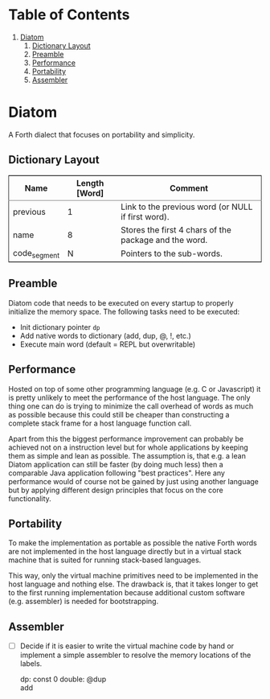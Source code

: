 
# Table of Contents

1.  [Diatom](#org6443b16)
    1.  [Dictionary Layout](#org169d2fd)
    2.  [Preamble](#org29ceb5b)
    3.  [Performance](#orgde839f1)
    4.  [Portability](#org1c0a799)
    5.  [Assembler](#org9e8c080)


<a id="org6443b16"></a>

# Diatom

A Forth dialect that focuses on portability and simplicity.


<a id="org169d2fd"></a>

## Dictionary Layout

<table border="2" cellspacing="0" cellpadding="6" rules="groups" frame="hsides">


<colgroup>
<col  class="org-left" />

<col  class="org-right" />

<col  class="org-left" />
</colgroup>
<thead>
<tr>
<th scope="col" class="org-left">Name</th>
<th scope="col" class="org-right">Length [Word]</th>
<th scope="col" class="org-left">Comment</th>
</tr>
</thead>

<tbody>
<tr>
<td class="org-left">previous</td>
<td class="org-right">1</td>
<td class="org-left">Link to the previous word (or NULL if first word).</td>
</tr>


<tr>
<td class="org-left">name</td>
<td class="org-right">8</td>
<td class="org-left">Stores the first 4 chars of the package and the word.</td>
</tr>


<tr>
<td class="org-left">code<sub>segment</sub></td>
<td class="org-right">N</td>
<td class="org-left">Pointers to the sub-words.</td>
</tr>
</tbody>
</table>


<a id="org29ceb5b"></a>

## Preamble

Diatom code that needs to be executed on every startup to properly
initialize the memory space. The following tasks need to be
executed:

-   Init dictionary pointer `dp`
-   Add native words to dictionary (add, dup, @, !, etc.)
-   Execute main word (default = REPL but overwritable)


<a id="orgde839f1"></a>

## Performance

Hosted on top of some other programming language (e.g. C or
Javascript) it is pretty unlikely to meet the performance of the
host language. The only thing one can do is trying to minimize the
call overhead of words as much as possible because this could
still be cheaper than constructing a complete stack frame for a
host language function call.

Apart from this the biggest performance improvement can probably
be achieved not on a instruction level but for whole applications
by keeping them as simple and lean as possible. The assumption is,
that e.g. a lean Diatom application can still be faster (by doing
much less) then a comparable Java application following "best
practices". Here any performance would of course not be gained by
just using another language but by applying different design
principles that focus on the core functionality.


<a id="org1c0a799"></a>

## Portability

To make the implementation as portable as possible the native
Forth words are not implemented in the host language directly but
in a virtual stack machine that is suited for running stack-based
languages.

This way, only the virtual machine primitives need to be
implemented in the host language and nothing else. The drawback
is, that it takes longer to get to the first running
implementation because additional custom software (e.g. assembler)
is needed for bootstrapping.


<a id="org9e8c080"></a>

## Assembler

-   [ ] Decide if it is easier to write the virtual machine code by
    hand or implement a simple assembler to resolve the memory
    locations of the labels.

    dp:
    	const
    	0
    double:
    	@dup	
    	add

